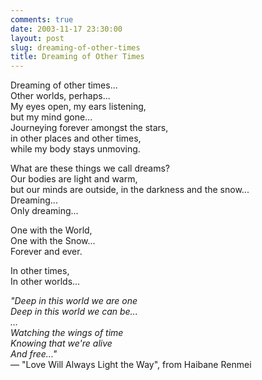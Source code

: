 ```yaml
---
comments: true
date: 2003-11-17 23:30:00
layout: post
slug: dreaming-of-other-times
title: Dreaming of Other Times
---
```


Dreaming of other times...<br/>
Other worlds, perhaps...<br/>
My eyes open, my ears listening,<br/>
but my mind gone...<br/>
Journeying forever amongst the stars,<br/>
in other places and other times,<br/>
while my body stays unmoving.

What are these things we call dreams?<br/>
Our bodies are light and warm,<br/>
but our minds are outside, in the darkness and the snow...<br/>
Dreaming...<br/>
Only dreaming...

One with the World,<br/>
One with the Snow...<br/>
Forever and ever.

In other times,<br/>
In other worlds...

*"Deep in this world we are one<br/>
Deep in this world we can be...<br/>
...<br/>
Watching the wings of time<br/>
Knowing that we're alive<br/>
And free..."*<br/>
&mdash; "Love Will Always Light the Way", from Haibane Renmei
